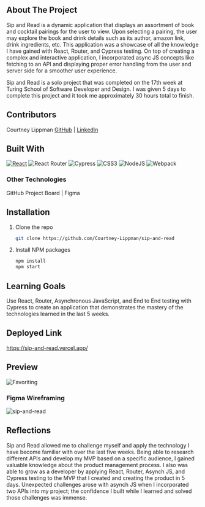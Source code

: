 ## About The Project

Sip and Read is a dynamic application that displays an assortment of book and cocktail pairings for the user to view. Upon selecting a pairing, the user may explore the book and drink details such as its author, amazon link, drink ingredients, etc. This application was a showcase of all the knowledge I have gained with React, Router, and Cypress testing. On top of creating a complex and interactive application, I incorporated async JS concepts like fetching to an API and displaying proper error handling from the user and server side for a smoother user experience.

Sip and Read is a solo project that was completed on the 17th week at Turing School of Software Developer and Design. I was given 5 days to complete this project and it took me approximately 30 hours total to finish.

## Contributors

Courtney Lippman [GitHub](https://github.com/Courtney-Lippman) | [LinkedIn](https://www.linkedin.com/in/courtneylippman)

## Built With

[![React][React.js]][React-url]
![React Router](https://img.shields.io/badge/React_Router-CA4245?style=for-the-badge&logo=react-router&logoColor=white)
![Cypress](https://img.shields.io/badge/-cypress-%23E5E5E5?style=for-the-badge&logo=cypress&logoColor=058a5e)
![CSS3](https://img.shields.io/badge/css3-%231572B6.svg?style=for-the-badge&logo=css3&logoColor=white)
![NodeJS](https://img.shields.io/badge/node.js-6DA55F?style=for-the-badge&logo=node.js&logoColor=white)
![Webpack](https://img.shields.io/badge/webpack-%238DD6F9.svg?style=for-the-badge&logo=webpack&logoColor=black)

### Other Technologies
GitHub Project Board | Figma

## Installation

1. Clone the repo
   ```sh
   git clone https://github.com/Courtney-Lippman/sip-and-read
   ```
2. Install NPM packages
   ```sh
   npm install
   npm start
   ```
   
## Learning Goals
Use React, Router, Asynchronous JavaScript, and End to End testing with Cypress to create an application that demonstrates the mastery of the technologies learned in the last 5 weeks.

## Deployed Link

https://sip-and-read.vercel.app/

## Preview

![Favoriting](https://media.giphy.com/media/gxXe0ge71aMpLJrtkJ/giphy.gif)

### Figma Wireframing
![sip-and-read](https://user-images.githubusercontent.com/104169837/212783923-5884d153-52f6-477b-91be-2fcb613316a5.png)


## Reflections

Sip and Read allowed me to challenge myself and apply the technology I have become familiar with over the last five weeks. Being able to research different APIs and develop my MVP based on a specific audience, I gained valuable knowledge about the product management process. I also was able to grow as a developer by applying React, Router, Asynch JS, and Cypress testing to the MVP that I created and creating the product in 5 days. Unexpected challenges arose  with asynch JS when I incorporated two APIs into my project; the confidence I built while I learned and solved those challenges was immense. 



<!-- https://www.markdownguide.org/basic-syntax/#reference-style-links -->

[React.js]: https://img.shields.io/badge/React-20232A?style=for-the-badge&logo=react&logoColor=61DAFB
[React-url]: https://reactjs.org/
